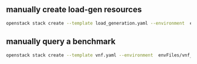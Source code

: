 
## manually create load-gen resources

```bash
openstack stack create --template load_generation.yaml --environment  envFiles/load_gen_env.yaml  --wait test-load-generation
```

## manually query a benchmark

```bash
openstack stack create --template vnf.yaml --environment  envFiles/vnf_env.yaml  --wait test-vnf-benchmark 
```